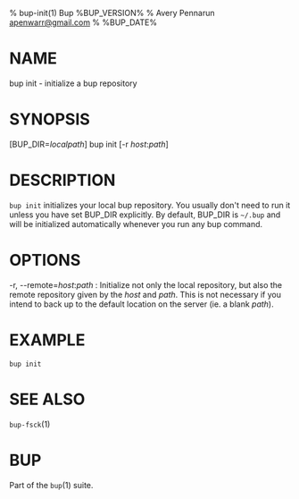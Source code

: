 % bup-init(1) Bup %BUP_VERSION%
% Avery Pennarun <apenwarr@gmail.com>
% %BUP_DATE%

# NAME

bup init - initialize a bup repository

# SYNOPSIS

[BUP_DIR=*localpath*] bup init [-r *host*:*path*]

# DESCRIPTION

`bup init` initializes your local bup repository.  You
usually don't need to run it unless you have set BUP_DIR
explicitly.  By default, BUP_DIR is `~/.bup` and will be
initialized automatically whenever you run any bup command.

# OPTIONS

-r, --remote=*host*:*path*
:   Initialize not only the local repository, but also the
    remote repository given by the *host* and *path*.  This is
    not necessary if you intend to back up to the default
    location on the server (ie. a blank *path*).


# EXAMPLE

    bup init
    

# SEE ALSO

`bup-fsck`(1)

# BUP

Part of the `bup`(1) suite.
